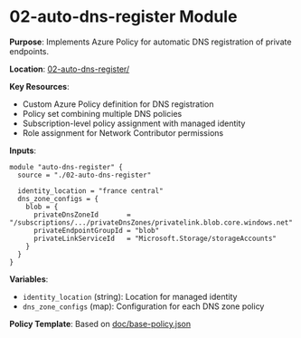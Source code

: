 # 02-auto-dns-register Module

**Purpose**: Implements Azure Policy for automatic DNS registration of private endpoints.

**Location**: [02-auto-dns-register/](02-auto-dns-register/)

**Key Resources**:
- Custom Azure Policy definition for DNS registration
- Policy set combining multiple DNS policies
- Subscription-level policy assignment with managed identity
- Role assignment for Network Contributor permissions

**Inputs**:
```hcl
module "auto-dns-register" {
  source = "./02-auto-dns-register"
  
  identity_location = "france central"
  dns_zone_configs = {
    blob = {
      privateDnsZoneId       = "/subscriptions/.../privateDnsZones/privatelink.blob.core.windows.net"
      privateEndpointGroupId = "blob"
      privateLinkServiceId   = "Microsoft.Storage/storageAccounts"
    }
  }
}
```

**Variables**:
- `identity_location` (string): Location for managed identity
- `dns_zone_configs` (map): Configuration for each DNS zone policy

**Policy Template**: Based on [doc/base-policy.json](doc/base-policy.json)
